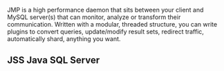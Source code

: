 JMP is a high performance daemon that sits between your client and MySQL server(s) that
can monitor, analyze or transform their communication. Written with a modular, threaded
structure, you can write plugins to convert queries, update/modify result sets, redirect
traffic, automatically shard, anything you want.

JSS Java SQL Server
-------------------
